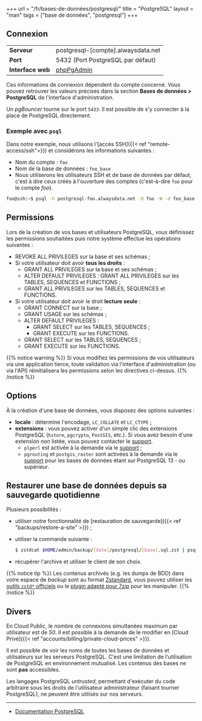+++
url = "/fr/bases-de-données/postgresql/"
title = "PostgreSQL"
layout = "man"
tags = ["base de données", "postgresql"]
+++

## Connexion

|                   |                                                  |
|-------------------|--------------------------------------------------|
| **Serveur**       | postgresql-[compte].alwaysdata.net               |
| **Port**          | 5432 (Port PostgreSQL par défaut)                |
| **Interface web** | [phpPgAdmin](https://phppgadmin.alwaysdata.com/) |

Ces informations de connexion dépendent du compte concerné. Vous pouvez retrouver les valeurs précises dans la section **Bases de données > PostgreSQL** de l'interface d'administration.

Un *pgBouncer* tourne sur le port `5433`. Il est possible de s'y connecter à la place de PostgreSQL directement.

### Exemple avec `psql`
Dans notre exemple, nous utilisons l'[accès SSH]({{< ref "remote-access/ssh">}}) et considérons les informations suivantes :

- Nom du compte : `foo`
- Nom de la base de données : `foo_base`
- Nous utiliserons les utilisateurs SSH et de base de données par défaut, c'est à dire ceux créés à l'ouverture des comptes (c'est-à-dire `foo` pour le compte _foo_).

```sh
foo@ssh:~$ psql -h postgresql-foo.alwaysdata.net -U foo -W -d foo_base
```

## Permissions

Lors de la création de vos bases et utilisateurs PostgreSQL, vous définissez les permissions souhaitées puis notre système effectue les opérations suivantes :

* REVOKE ALL PRIVILEGES sur la base et ses schémas ;
* Si votre utilisateur doit avoir **tous les droits** :
    * GRANT ALL PRIVILEGES sur la base et ses schémas ;
    * ALTER DEFAULT PRIVILEGES : GRANT ALL PRIVILEGES sur les TABLES, SEQUENCES et FUNCTIONS ;
    * GRANT ALL PRIVILEGES sur les TABLES, SEQUENCES et FUNCTIONS.
* Si votre utilisateur doit avoir le droit **lecture seule** :
    * GRANT CONNECT sur la base ;
    * GRANT USAGE sur les schémas ;
    * ALTER DEFAULT PRIVILEGES :
        * GRANT SELECT sur les TABLES, SEQUENCES ;
        * GRANT EXECUTE sur les FUNCTIONS.
    * GRANT SELECT sur les TABLES, SEQUENCES ;
    * GRANT EXECUTE sur les FUNCTIONS.

{{% notice warning %}}
Si vous modifiez les permissions de vos utilisateurs via une application tierce, toute validation via l'interface d'administration (ou via l'API) réinitialisera les permissions selon les directives ci-dessus.
{{% /notice %}}

## Options

À la création d'une base de données, vous disposez des options suivantes :

* **locale** : détermine l'encodage, `LC_COLLATE` et `LC_CTYPE` ;
* **extensions** : vous pouvez activer d'un simple clic des extensions PostgreSQL (`hstore`, `pgcrypto`, `PostGIS`, etc.). Si vous avez besoin d'une extension non listée, vous pouvez contacter le [support](https://admin.alwaysdata.com/support/add/).
	* `plperl` est activée à la demande via le [support](https://admin.alwaysdata.com/support/add/) ;
	* `pgrouting` et `postgis_raster` sont activées à la demande via le [support](https://admin.alwaysdata.com/support/add/) pour les bases de données étant sur PostgreSQL 13 - ou supérieur.

## Restaurer une base de données depuis sa sauvegarde quotidienne

Plusieurs possibilités :

- utiliser notre fonctionnalité de [restauration de sauvegarde]({{< ref "backups/restore-a-site" >}}) ;
- utiliser la commande suivante :

    ```sh
    $ zstdcat $HOME/admin/backup/[date]/postgresql/[base].sql.zst | psql -h postgresql-[compte].alwaysdata.net -U [utilisateur] -W -d [base]
    ```

- récupérer l'archive et utiliser le client de son choix.

{{% notice tip %}}
Les contenus archivés (e.g. les dumps de BDD) dans votre espace de *backup* sont au format [Zstandard](https://github.com/facebook/zstd), vous pouvez utiliser les [outils `zstd*` officiels](https://github.com/facebook/zstd/releases/latest) ou le [plugin adapté pour 7zip](https://www.tc4shell.com/en/7zip/modern7z/) pour les manipuler.
{{% /notice %}}

## Divers

En Cloud Public, le nombre de connexions simultanées maximum par utilisateur est de _50_. Il est possible à la demande de le modifier en [Cloud Privé]({{< ref "accounts/billing/private-cloud-prices" >}}).

Il est possible de voir les noms de toutes les bases de données et utilisateurs sur les serveurs PostgreSQL. C'est une limitation de l'utilisation de PostgreSQL en environnement mutualisé. Les contenus des bases ne sont **pas** accessibles.

Les langages PostgreSQL *untrusted*, permettant d'exécuter du code arbitraire sous les droits de l'utilisateur administrateur (faisant tourner PostgreSQL), ne peuvent être utilisés sur nos serveurs.

---

- [Documentation PostgreSQL](https://www.postgresql.org/docs/)
